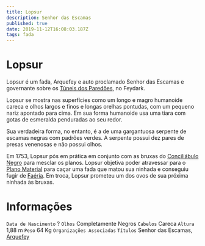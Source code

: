 ```yaml
---
title: Lopsur
description: Senhor das Escamas
published: true
date: 2019-11-12T16:08:03.187Z
tags: fada
---
```


# Lopsur
Lopsur é um fada, Arquefey e auto proclamado Senhor das Escamas e governante sobre os [Túneis dos Paredões](http://localhost/lugares/faeria/tuneis-dos-paredoes#tuneis-dos-paredoes), no Feydark.

Lopsur se mostra nas superfícies como um longo e magro humanoide careca e olhos largos e finos e longas orelhas pontudas, com um pequeno nariz apontado para cima. Em sua forma humanoide usa uma tiara com gotas de esmeralda penduradas ao seu redor.

Sua verdadeira forma, no entanto, é a de uma gargantuosa serpente de escamas negras com padrões verdes. A serpente possui dez pares de presas venenosas e não possui olhos.

Em 1753, Lopsur pós em prática em conjunto com as bruxas do [Conciliábulo Negro](http://localhost/faccoes/faccoes-independentes/conciliabulo-negro#conciliabulo-negro) para mesclar os planos. Lopsur objetiva poder atravessar para o [Plano Material](http://localhost/en/lugares/plano-material) para caçar uma fada que matou sua ninhada e conseguiu fugir de [Faéria](http://localhost/en/lugares/faeria). Em troca, Lopsur prometeu um dos ovos de sua próxima ninhada às bruxas.

# Informações
`Data de Nascimento` ? 
`Olhos` Completamente Negros
`Cabelos` Careca
`Altura` 1,88 m
`Peso` 64 Kg
`Organizações Associadas` 
`Títulos` Senhor das Escamas, [Arquefey](http://localhost/en/rankings-e-titulos/arquefey)
